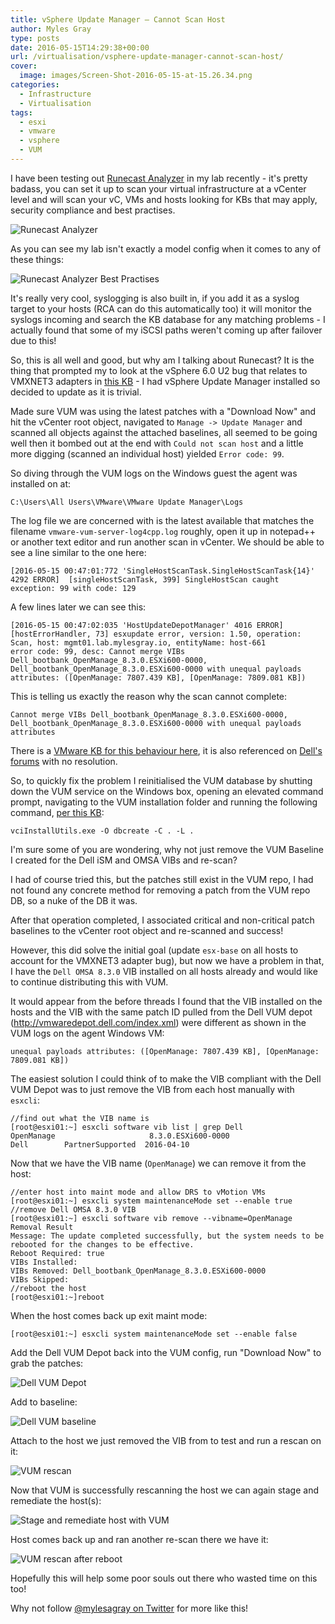 ```yaml
---
title: vSphere Update Manager – Cannot Scan Host
author: Myles Gray
type: posts
date: 2016-05-15T14:29:38+00:00
url: /virtualisation/vsphere-update-manager-cannot-scan-host/
cover:
  image: images/Screen-Shot-2016-05-15-at-15.26.34.png
categories:
  - Infrastructure
  - Virtualisation
tags:
  - esxi
  - vmware
  - vsphere
  - VUM
---
```


I have been testing out [Runecast Analyzer][1] in my lab recently - it's pretty badass, you can set it up to scan your virtual infrastructure at a vCenter level and will scan your vC, VMs and hosts looking for KBs that may apply, security compliance and best practises.

![Runecast Analyzer][2] 

As you can see my lab isn't exactly a model config when it comes to any of these things:

![Runecast Analyzer Best Practises][3] 

It's really very cool, syslogging is also built in, if you add it as a syslog target to your hosts (RCA can do this automatically too) it will monitor the syslogs incoming and search the KB database for any matching problems - I actually found that some of my iSCSI paths weren't coming up after failover due to this!

So, this is all well and good, but why am I talking about Runecast? It is the thing that prompted my to look at the vSphere 6.0 U2 bug that relates to VMXNET3 adapters in [this KB][4] - I had vSphere Update Manager installed so decided to update as it is trivial.

Made sure VUM was using the latest patches with a "Download Now" and hit the vCenter root object, navigated to `Manage -> Update Manager` and scanned all objects against the attached baselines, all seemed to be going well then it bombed out at the end with `Could not scan host` and a little more digging (scanned an individual host) yielded `Error code: 99`.

So diving through the VUM logs on the Windows guest the agent was installed on at:

    C:\Users\All Users\VMware\VMware Update Manager\Logs
    

The log file we are concerned with is the latest available that matches the filename `vmware-vum-server-log4cpp.log` roughly, open it up in notepad++ or another text editor and run another scan in vCenter. We should be able to see a line similar to the one here:

    [2016-05-15 00:47:01:772 'SingleHostScanTask.SingleHostScanTask{14}' 4292 ERROR]  [singleHostScanTask, 399] SingleHostScan caught exception: 99 with code: 129
    

A few lines later we can see this:

    [2016-05-15 00:47:02:035 'HostUpdateDepotManager' 4016 ERROR]  [hostErrorHandler, 73] esxupdate error, version: 1.50, operation: Scan, host: mgmt01.lab.mylesgray.io, entityName: host-661
    error code: 99, desc: Cannot merge VIBs Dell_bootbank_OpenManage_8.3.0.ESXi600-0000, Dell_bootbank_OpenManage_8.3.0.ESXi600-0000 with unequal payloads attributes: ([OpenManage: 7807.439 KB], [OpenManage: 7809.081 KB])
    

This is telling us exactly the reason why the scan cannot complete:

    Cannot merge VIBs Dell_bootbank_OpenManage_8.3.0.ESXi600-0000, Dell_bootbank_OpenManage_8.3.0.ESXi600-0000 with unequal payloads attributes
    

There is a [VMware KB for this behaviour here][5], it is also referenced on [Dell's forums][6] with no resolution.

So, to quickly fix the problem I reinitialised the VUM database by shutting down the VUM service on the Windows box, opening an elevated command prompt, navigating to the VUM installation folder and running the following command, [per this KB][7]:

    vciInstallUtils.exe -O dbcreate -C . -L .
    

I'm sure some of you are wondering, why not just remove the VUM Baseline I created for the Dell iSM and OMSA VIBs and re-scan?

I had of course tried this, but the patches still exist in the VUM repo, I had not found any concrete method for removing a patch from the VUM repo DB, so a nuke of the DB it was.

After that operation completed, I associated critical and non-critical patch baselines to the vCenter root object and re-scanned and success!

However, this did solve the initial goal (update `esx-base` on all hosts to account for the VMXNET3 adapter bug), but now we have a problem in that, I have the `Dell OMSA 8.3.0` VIB installed on all hosts already and would like to continue distributing this with VUM.

It would appear from the before threads I found that the VIB installed on the hosts and the VIB with the same patch ID pulled from the Dell VUM depot (<http://vmwaredepot.dell.com/index.xml>) were different as shown in the VUM logs on the agent Windows VM:

    unequal payloads attributes: ([OpenManage: 7807.439 KB], [OpenManage: 7809.081 KB])
    

The easiest solution I could think of to make the VIB compliant with the Dell VUM Depot was to just remove the VIB from each host manually with `esxcli`:

    //find out what the VIB name is
    [root@esxi01:~] esxcli software vib list | grep Dell
    OpenManage                     8.3.0.ESXi600-0000                    Dell        PartnerSupported  2016-04-10
    

Now that we have the VIB name (`OpenManage`) we can remove it from the host:

    //enter host into maint mode and allow DRS to vMotion VMs
    [root@esxi01:~] esxcli system maintenanceMode set --enable true
    //remove Dell OMSA 8.3.0 VIB
    [root@esxi01:~] esxcli software vib remove --vibname=OpenManage
    Removal Result
    Message: The update completed successfully, but the system needs to be rebooted for the changes to be effective.
    Reboot Required: true
    VIBs Installed:
    VIBs Removed: Dell_bootbank_OpenManage_8.3.0.ESXi600-0000
    VIBs Skipped:
    //reboot the host
    [root@esxi01:~]reboot
    

When the host comes back up exit maint mode:

    [root@esxi01:~] esxcli system maintenanceMode set --enable false
    

Add the Dell VUM Depot back into the VUM config, run "Download Now" to grab the patches:

![Dell VUM Depot][8] 

Add to baseline:

![Dell VUM baseline][9] 

Attach to the host we just removed the VIB from to test and run a rescan on it:

![VUM rescan][10] 

Now that VUM is successfully rescanning the host we can again stage and remediate the host(s):

![Stage and remediate host with VUM][11] 

Host comes back up and ran another re-scan there we have it:

![VUM rescan after reboot][12] 

Hopefully this will help some poor souls out there who wasted time on this too!

Why not follow [@mylesagray on Twitter][13] for more like this!

 [1]: https://www.runecast.biz/
 [2]: images/Screen-Shot-2016-05-15-at-13.29.52.png
 [3]: images/Screen-Shot-2016-05-15-at-13.33.21.png
 [4]: https://kb.vmware.com/selfservice/microsites/search.do?language=en_US&cmd=displayKC&externalId=2144968&src=vmw_so_vex_mgray_1080
 [5]: https://kb.vmware.com/selfservice/microsites/search.do?language=en_US&cmd=displayKC&externalId=2107133&src=vmw_so_vex_mgray_1080
 [6]: http://en.community.dell.com/support-forums/servers/f/177/t/19697499
 [7]: https://kb.vmware.com/selfservice/microsites/search.do?language=en_US&cmd=displayKC&externalId=2043170&src=vmw_so_vex_mgray_1080
 [8]: images/Screen-Shot-2016-05-15-at-14.54.23.png
 [9]: images/Screen-Shot-2016-05-15-at-14.58.27.png
 [10]: images/Screen-Shot-2016-05-15-at-15.00.16.png
 [11]: images/Screen-Shot-2016-05-15-at-15.01.37.png
 [12]: images/Screen-Shot-2016-05-15-at-15.26.34.png
 [13]: https://twitter.com/mylesagray